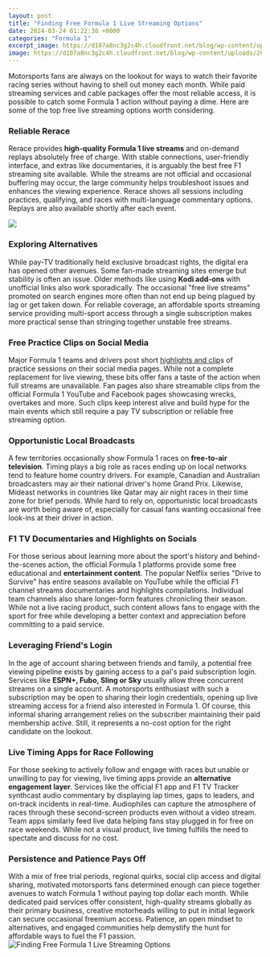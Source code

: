 ```yaml
---
layout: post
title: "Finding Free Formula 1 Live Streaming Options"
date: 2024-03-24 01:22:38 +0000
categories: "Formula 1"
excerpt_image: https://d107a8nc3g2c4h.cloudfront.net/blog/wp-content/uploads/2017/10/F1-171.jpg
image: https://d107a8nc3g2c4h.cloudfront.net/blog/wp-content/uploads/2017/10/F1-171.jpg
---
```


Motorsports fans are always on the lookout for ways to watch their favorite racing series without having to shell out money each month. While paid streaming services and cable packages offer the most reliable access, it is possible to catch some Formula 1 action without paying a dime. Here are some of the top free live streaming options worth considering.
### Reliable Rerace
Rerace provides **high-quality Formula 1 live streams** and on-demand replays absolutely free of charge. With stable connections, user-friendly interface, and extras like documentaries, it is arguably the best free F1 streaming site available. While the streams are not official and occasional buffering may occur, the large community helps troubleshoot issues and enhances the viewing experience. Rerace shows all sessions including practices, qualifying, and races with multi-language commentary options. Replays are also available shortly after each event.

![](https://www.01net.com/en/app/uploads/2022/11/Formula-1-Live-Stream-Free-Channel.jpg)
### Exploring Alternatives 
While pay-TV traditionally held exclusive broadcast rights, the digital era has opened other avenues. Some fan-made streaming sites emerge but stability is often an issue. Older methods like using **Kodi add-ons** with unofficial links also work sporadically. The occasional "free live streams" promoted on search engines more often than not end up being plagued by lag or get taken down. For reliable coverage, an affordable sports streaming service providing multi-sport access through a single subscription makes more practical sense than stringing together unstable free streams.
### Free Practice Clips on Social Media
Major Formula 1 teams and drivers post short [highlights and clip](https://store.fi.io.vn/mommysaurus-mom-mom-2-kids1697-t-shirt)s of practice sessions on their social media pages. While not a complete replacement for live viewing, these bits offer fans a taste of the action when full streams are unavailable. Fan pages also share streamable clips from the official Formula 1 YouTube and Facebook pages showcasing wrecks, overtakes and more. Such clips keep interest alive and build hype for the main events which still require a pay TV subscription or reliable free streaming option.
### Opportunistic Local Broadcasts  
A few territories occasionally show Formula 1 races on **free-to-air television**. Timing plays a big role as races ending up on local networks tend to feature home country drivers. For example, Canadian and Australian broadcasters may air their national driver's home Grand Prix. Likewise, Mideast networks in countries like Qatar may air night races in their time zone for brief periods. While hard to rely on, opportunistic local broadcasts are worth being aware of, especially for casual fans wanting occasional free look-ins at their driver in action.
### F1 TV Documentaries and Highlights on Socials
For those serious about learning more about the sport's history and behind-the-scenes action, the official Formula 1 platforms provide some free educational and **entertainment content**. The popular Netflix series "Drive to Survive" has entire seasons available on YouTube while the official F1 channel streams documentaries and highlights compilations. Individual team channels also share longer-form features chronicling their season. While not a live racing product, such content allows fans to engage with the sport for free while developing a better context and appreciation before committing to a paid service.
### Leveraging Friend's Login 
In the age of account sharing between friends and family, a potential free viewing pipeline exists by gaining access to a pal's paid subscription login. Services like **ESPN+, Fubo, Sling or Sky** usually allow three concurrent streams on a single account. A motorsports enthusiast with such a subscription may be open to sharing their login credentials, opening up live streaming access for a friend also interested in Formula 1. Of course, this informal sharing arrangement relies on the subscriber maintaining their paid membership active. Still, it represents a no-cost option for the right candidate on the lookout.
### Live Timing Apps for Race Following
For those seeking to actively follow and engage with races but unable or unwilling to pay for viewing, live timing apps provide an **alternative engagement layer**. Services like the official F1 app and F1 TV Tracker synthcast audio commentary by displaying lap times, gaps to leaders, and on-track incidents in real-time. Audiophiles can capture the atmosphere of races through these second-screen products even without a video stream. Team apps similarly feed live data helping fans stay plugged in for free on race weekends. While not a visual product, live timing fulfills the need to spectate and discuss for no cost.
### Persistence and Patience Pays Off
With a mix of free trial periods, regional quirks, social clip access and digital sharing, motivated motorsports fans determined enough can piece together avenues to watch Formula 1 without paying top dollar each month. While dedicated paid services offer consistent, high-quality streams globally as their primary business, creative motorheads willing to put in initial legwork can secure occasional freemium access. Patience, an open mindset to alternatives, and engaged communities help demystify the hunt for affordable ways to fuel the F1 passion.
![Finding Free Formula 1 Live Streaming Options](https://d107a8nc3g2c4h.cloudfront.net/blog/wp-content/uploads/2017/10/F1-171.jpg)